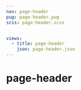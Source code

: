 ```yaml
---
nav: page-header
pug: page-header.pug
scss: page-header.scss


views:
  - title: page-header
    json: page-header.json
---
```


# page-header
